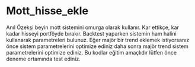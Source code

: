 # Mott_hisse_ekle
Anıl Özekşi beyin mott sistemini omurga olarak kullanır. Kar ettikçe, kar kadar hisseyi portföyde bırakır.
Backtest yaparken sistemin ham halini kullanarak parametreleri bulunuz.
Eğer majör bir trend eklemek istiyorsanız önce sistem parametrelerini optimize ediniz daha sonra majör trend sistem parametrelerini optimize ediniz.
Bu kodlar eğitim amaçlıdır lütfen önce deneme ortamında test ediniz.
